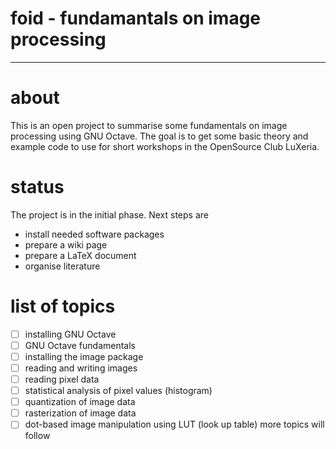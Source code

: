 # foid - fundamantals on image processing
---

# about

This is an open project to summarise some fundamentals on image processing
using GNU Octave. The goal is to get some basic theory and example code to
use for short workshops in the OpenSource Club LuXeria.

# status

The project is in the initial phase. Next steps are
* install needed software packages
* prepare a wiki page
* prepare a LaTeX document
* organise literature

# list of topics
- [ ] installing GNU Octave
- [ ] GNU Octave fundamentals
- [ ] installing the image package
- [ ] reading and writing images
- [ ] reading pixel data
- [ ] statistical analysis of pixel values (histogram)
- [ ] quantization of image data
- [ ] rasterization of image data
- [ ] dot-based image manipulation using LUT (look up table)
more topics will follow 
